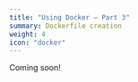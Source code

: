 ```yaml
---
title: "Using Docker – Part 3"
summary: Dockerfile creation
weight: 4
icon: "docker"
---
```


Coming soon!
